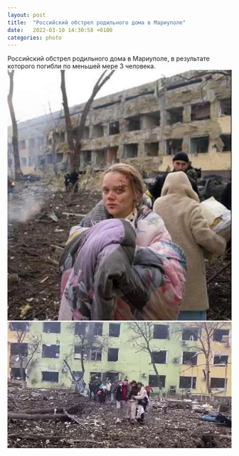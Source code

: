 ```yaml
---
layout: post
title:  "Российский обстрел родильного дома в Мариуполе"
date:   2022-03-10 14:30:58 +0100
categories: photo
---
```


Российский обстрел родильного дома в Мариуполе, в результате которого погибли по меньшей мере 3 человека.
<img src="./assets/images/FNhZzuWWYAIXYnD.jpeg">
<img src="./assets/images/maroupol.jpg">

